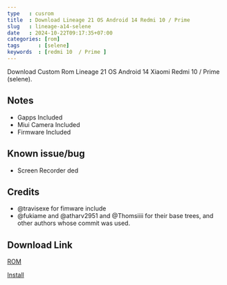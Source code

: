 ```yaml
---
type   : cusrom
title  : Download Lineage 21 OS Android 14 Redmi 10 / Prime
slug   : lineage-a14-selene
date   : 2024-10-22T09:17:35+07:00
categories: [rom]
tags      : [selene]
keywords  : [redmi 10  / Prime ]
---
```


Download Custom Rom Lineage 21 OS Android 14 Xiaomi Redmi 10 / Prime (selene).

## Notes
- Gapps Included
- Miui Camera Included
- Firmware Included

## Known issue/bug
- Screen Recorder ded

## Credits
- @travisexe for fimware include
- @fukiame and @atharv2951 and @Thomsiiii for their base trees, and other authors whose commit was used.

## Download Link
[ROM](https://sourceforge.net/projects/hasan6034-builds/files/selene/lineage-21.0-20240818-UNOFFICIAL-selene.zip/download)

[Install](https://github.com/ShawkTeam/devices/blob/selene/flashingroms.txt)